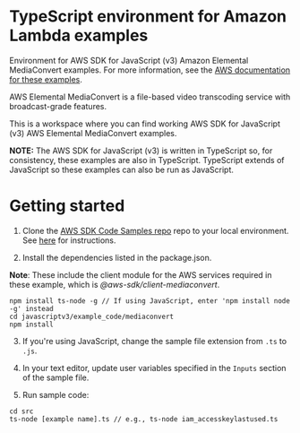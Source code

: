 # TypeScript environment for Amazon Lambda examples
Environment for AWS SDK for JavaScript (v3) Amazon Elemental MediaConvert examples. For more information, see the [AWS documentation for these examples](https://docs.aws.amazon.com/sdk-for-javascript/v3/developer-guide/mediaconvert-examples.html).

AWS Elemental MediaConvert is a file-based video transcoding service with broadcast-grade features.

This is a workspace where you can find working AWS SDK for JavaScript (v3) AWS Elemental MediaConvert examples. 

**NOTE:** The AWS SDK for JavaScript (v3) is written in TypeScript so, for consistency, these examples are also in TypeScript. TypeScript extends of JavaScript so these examples can also be run as JavaScript.


# Getting started

1. Clone the [AWS SDK Code Samples repo](https://github.com/awsdocs/aws-doc-sdk-examples) repo to your local environment. See [here](https://docs.github.com/en/github/creating-cloning-and-archiving-repositories/cloning-a-repository) for instructions.

2. Install the dependencies listed in the package.json.

**Note**: These include the client module for the AWS services required in these example, 
which is *@aws-sdk/client-mediaconvert*.
```
npm install ts-node -g // If using JavaScript, enter 'npm install node -g' instead
cd javascriptv3/example_code/mediaconvert
npm install
```

3. If you're using JavaScript, change the sample file extension from ```.ts``` to ```.js```.


4. In your text editor, update user variables specified in the ```Inputs``` section of the sample file.

5. Run sample code:
```
cd src
ts-node [example name].ts // e.g., ts-node iam_accesskeylastused.ts
```
